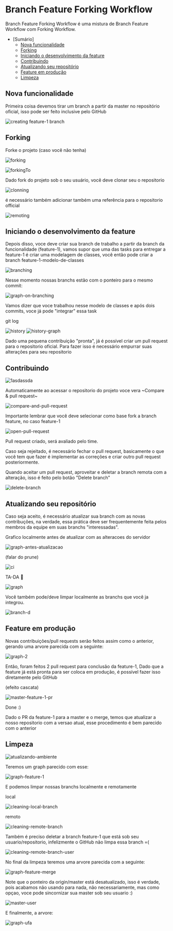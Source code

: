 # Branch Feature Forking Workflow

Branch Feature Forking Workflow é uma mistura de Branch Feature Workflow com Forking Workflow.

* [Sumário]
  * [Nova funcionalidade](#nova-funcionalidade)
  * [Forking](#forking)
  * [Iniciando o desenvolvimento da feature](#iniciando-o-desenvolvimento-da-feature)
  * [Contribuindo](#contribuindo)
  * [Atualizando seu repositório](#atualizando-seu-repositorio)
  * [Feature em produção](#feature-em-producao)
  * [Limpeza](#limpeza)
  
## Nova funcionalidade

Primeira coisa devemos tirar um branch a partir da master no repositório oficial, isso pode ser feito inclusive pelo GitHub

![creating feature-1 branch](http://sc-cdn.scaleengine.net/i/a4338424388fdb37687dbf968097939f1.png)

## Forking

Forke o projeto (caso você não tenha) 

![forking](http://sc-cdn.scaleengine.net/i/7da9034fb0a31dec0ef0b5c5c5e71dee.png)

![forkingTo](http://sc-cdn.scaleengine.net/i/321e1eb548cbd155f75ca969bf99ecbc.png)

Dado fork do projeto sob o seu usuário, você deve clonar seu o repositorio

![clonning](http://sc-cdn.scaleengine.net/i/27a95a396b54a66fbc628e248d90560d.png)

é necessário também adicionar também uma referência para o repositorio official

![remoting](http://sc-cdn.scaleengine.net/i/91862c232dd14bc9b665376d1d2a4dc9.png)

## Iniciando o desenvolvimento da feature

Depois disso, voce deve criar sua branch de trabalho a partir da branch da funcionalidade (feature-1), vamos supor que uma das tasks para entregar a feature-1 é criar uma modelagem de classes, você então pode criar a branch feature-1-modelo-de-classes

![branching](http://sc-cdn.scaleengine.net/i/120af7bb5bf2668404b6bc335c4ad081.png)

Nesse momento nossas branchs estão com o ponteiro para o mesmo commit:

![graph-on-branching](http://sc-cdn.scaleengine.net/i/8e4fafeac8daff39819c2089dd57c638.png)

Vamos dizer que voce trabalhou nesse modelo de classes e após dois commits, voce já pode "integrar" essa task

git log

![history](http://sc-cdn.scaleengine.net/i/066996d969bf27788be46bb6d32aa88b.png)
![history-graph](http://sc-cdn.scaleengine.net/i/67bbdae1343a1a9a9e81317389b587a7.png)

Dado uma pequena contribuição "pronta", já é possível criar um pull request para o repositorio oficial. Para fazer isso é necessário empurrar suas alterações para seu repositorio

## Contribuindo

![1asdassda](http://sc-cdn.scaleengine.net/i/588eda2f950d81ebbf3040561a81110d.png)

Automaticamente ao acessar o repositorio do projeto voce vera ~Compare & pull request~

![compare-and-pull-request](http://sc-cdn.scaleengine.net/i/716240153e5b5d75564fc6dd52254434.png)

Importante lembrar que você deve selecionar como base fork a branch feature, no caso feature-1

![open-pull-request](http://sc-cdn.scaleengine.net/i/7bd847c3793d3bb34e9b0ad48126fd79.png)

Pull request criado, será avaliado pelo time.

Caso seja rejeitado, é necessário fechar o pull request, basicamente o que você tem que fazer é implementar as correções e criar outro pull request posteriormente.

Quando aceitar um pull request, aproveitar e deletar a branch remota com a alteração, isso é feito pelo botão "Delete branch"

![delete-branch](http://sc-cdn.scaleengine.net/i/ec4e5b2155d715702bb158d1a41b1b3f1.png)

## Atualizando seu repositório

Caso seja aceito, é necessário atualizar sua branch com as novas contribuções, na verdade, essa prática deve ser frequentemente feita pelos membros da equipe em suas branchs "interessadas". 

Grafico localmente antes de atualizar com as alteracoes do servidor

![graph-antes-atualizacao](http://sc-cdn.scaleengine.net/i/53ee710e0608dc430f1c4bad82ab3729.png)

(falar do prune)

![ci](http://sc-cdn.scaleengine.net/i/2d6e97349b042ccd48d2b33f6d529a20.png)

TA-DA :tada:

![graph](http://sc-cdn.scaleengine.net/i/917d3fd475bc4cf2cd582ba80599a86c.png)

Você também pode/deve limpar localmente as branchs que você ja integrou.

![branch-d](http://sc-cdn.scaleengine.net/i/b8089b83d3cd56f439393e685abe81c9.png)

## Feature em produção

Novas contribuições/pull requests serão feitos assim como o anterior, gerando uma arvore parecida com a seguinte:

![graph-2](http://sc-cdn.scaleengine.net/i/9ab852bdd2f3358e733ad41e3b1fad14.png)

Então, foram feitos 2 pull request para conclusão da feature-1, Dado que a feature já está pronta para ser coloca em produção, é possível fazer isso diretamente pelo GitHub

(efeito cascata)

![master-feature-1-pr](http://sc-cdn.scaleengine.net/i/c00a173a81e7bd1174d4a0ce690ffa57.png)

Done :)

Dado o PR da feature-1 para a master e o merge, temos que atualizar a nosso repositorio com a versao atual, esse procedimento é bem parecido com o anterior

## Limpeza

![atualizando-ambiente](http://sc-cdn.scaleengine.net/i/b741f6f212cbfda51f88909a4d985ef0.png)

Teremos um graph parecido com esse: 

![graph-feature-1](http://sc-cdn.scaleengine.net/i/35ee1713c32981fcd7d1ef97d7c0dc80.png)

E podemos limpar nossas branchs localmente e remotamente

local

![cleaning-local-branch](http://sc-cdn.scaleengine.net/i/413c5d8775ca3cfbf9b0de11bb2767ed.png)

remoto

![cleaning-remote-branch](http://sc-cdn.scaleengine.net/i/641375177ccf945b25db2f90159013eb.png)

Também é preciso deletar a branch feature-1 que está sob seu usuario/repositorio, infelizmente o GitHub não limpa essa branch =(

![cleaning-remote-branch-user](http://sc-cdn.scaleengine.net/i/6c3e745ebb15761df05d8d13bb78886c.png)

No final da limpeza teremos uma arvore parecida com a seguinte:

![graph-feature-merge](http://sc-cdn.scaleengine.net/i/9cde591cce1383454cbd45c63a0a2df3.png)

Note que o ponteiro da origin/master está desatualizado, isso é verdade, pois acabamos não usando para nada, não necessariamente, mas como opçao, voce pode sincornizar sua master sob seu usuario :)

![master-user](http://sc-cdn.scaleengine.net/i/a0767d8210c0952400aa4c6dd8431f3a.png)

E finalmente, a arvore:

![graph-ufa](http://sc-cdn.scaleengine.net/i/8062ec97f356cc1692ee3792b3834a5f.png)

